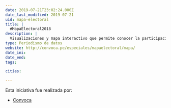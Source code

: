 ```yaml
---
date: 2019-07-21T23:02:24.000Z
date_last_modified: 2019-07-21
uid: mapa-electoral
title: |
  #MapaElectoral2018
description: |
  Visualizaciones y mapa interactivo que permite conocer la participación de organizaciones políticas por región, partidos políticos y movimientos regionales en el Perú.
type: Periodismo de datos
website: http://convoca.pe/especiales/mapaelectoral/mapa/
date_ini: 
date_end: 
tags:

cities: 

---
```


Esta iniciativa fue realizada por:

- [Convoca](/organizaciones/convoca)
